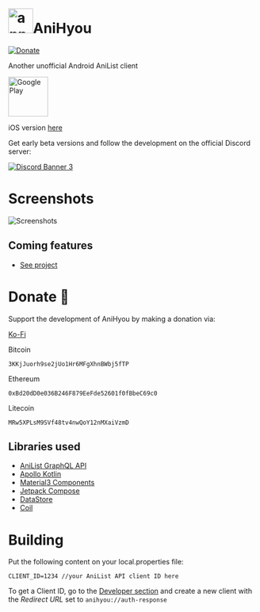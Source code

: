 # <img alt="app-icon" height="50" src="https://github.com/axiel7/AniHyou-android/blob/master/app/src/main/res/mipmap-hdpi/ic_launcher_round.webp"/>AniHyou

[![Donate](https://img.shields.io/badge/buy%20me%20a%20coffee-donate-yellow.svg)](https://ko-fi.com/axiel7)

Another unofficial Android AniList client

[<img alt="Google Play" height="80" src="https://play.google.com/intl/en_US/badges/images/generic/en_badge_web_generic.png"/>](https://play.google.com/store/apps/details?id=com.axiel7.anihyou)

iOS version [here](https://github.com/axiel7/AniHyou)

Get early beta versions and follow the development on the official Discord server:

[![Discord Banner 3](https://discordapp.com/api/guilds/741059285122940928/widget.png?style=banner2)](https://discord.gg/CTv3WdfxHh)

# Screenshots
![Screenshots](https://github.com/axiel7/AniHyou-android/blob/master/screenshots.webp)

## Coming features
- [See project](https://github.com/users/axiel7/projects/2/views/1)

# Donate 💸
Support the development of AniHyou by making a donation via:

[Ko-Fi](https://ko-fi.com/axiel7)

Bitcoin
```
3KKjJuorh9se2jUo1Hr6MFgXhnBWbj5fTP
```

Ethereum
```
0xBd20dD0e036B246F879EeFde52601f0fBbeC69c0
```

Litecoin
```
MRw5XPLsM9SVf48tv4nwQoY12nMXaiVzmD
```

## Libraries used
* [AniList GraphQL API](https://github.com/AniList/ApiV2-GraphQL-Docs)
* [Apollo Kotlin](https://github.com/apollographql/apollo-kotlin)
* [Material3 Components](https://github.com/material-components/material-components-android)
* [Jetpack Compose](https://developer.android.com/jetpack/compose)
* [DataStore](https://developer.android.com/topic/libraries/architecture/datastore)
* [Coil](https://github.com/coil-kt/coil)

# Building
Put the following content on your local.properties file:

```
CLIENT_ID=1234 //your AniList API client ID here
```

To get a Client ID, go to the [Developer section](https://anilist.co/settings/developer) and create a new client with the *Redirect URL* set to `anihyou://auth-response`
